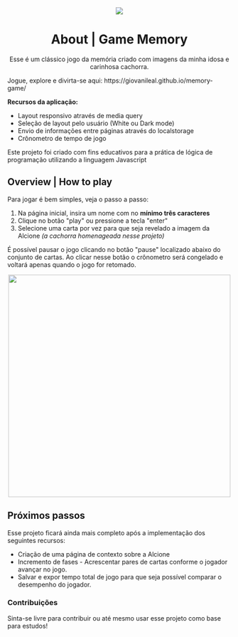 <div align="center"> 
  <img src="https://github.com/user-attachments/assets/11ae20e1-cc0a-44e3-b15b-7724fe5a35eb">
</div>

<div align = "center"> 
  <h1>About | Game Memory</h1>
  <p>Esse é um clássico jogo da memória criado com imagens da minha idosa e carinhosa cachorra. </p>
</div>
<p>Jogue, explore e divirta-se aqui: https://giovanileal.github.io/memory-game/ 
<p> <strong>Recursos da aplicação:</strong></p>
<ul>
  <li>Layout responsivo através de media query</li>
  <li>Seleção de layout pelo usuário (White ou Dark mode)</li>
  <li>Envio de informações entre páginas através do localstorage</li>
  <li>Crônometro de tempo de jogo</li>
</ul>
<p>Este projeto foi criado com fins educativos para a prática de lógica de programação utilizando a linguagem Javascript</p>

<h2>Overview | How to play</h2>
<p>Para jogar é bem simples, veja o passo a passo: </p>
<ol>
  <li>Na página inicial, insira um nome com no <strong>mínimo três caracteres</strong></li>
  <li>Clique no botão "play" ou pressione a tecla "enter"</li>
  <li>Selecione uma carta por vez para que seja revelado a imagem da Alcione <em>(a cachorra homenageada nesse projeto)</em></li>
</ol>
<p> É possível pausar o jogo clicando no botão "pause" localizado abaixo do conjunto de cartas. Ao clicar nesse botão o crônometro será congelado e voltará apenas quando o jogo for retomado.</p>

<div align="center"> 
  <img src="https://github.com/user-attachments/assets/1f5bda3e-d7c2-4098-9dcb-c41dd1dd13ae" width="500">
</div>



<h2>Próximos passos</h2>
<p>Esse projeto ficará ainda mais completo após a implementação dos seguintes recursos: </p>
<ul>
  <li>Criação de uma página de contexto sobre a Alcione</li>
  <li>Incremento de fases - Acrescentar pares de cartas conforme o jogador avançar no jogo.</li>
  <li>Salvar e expor tempo total de jogo para que seja possível comparar o desempenho do jogador. </li>
</ul>
<h3>Contribuições</h3>
<p>Sinta-se livre para contribuir ou até mesmo usar esse projeto como base para estudos!</p>
